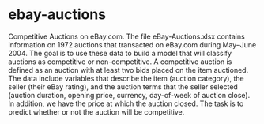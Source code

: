 # ebay-auctions
Competitive Auctions on eBay.com. The file eBay-Auctions.xlsx contains information on 1972 auctions that transacted on eBay.com during May–June 2004. The goal is to use these data to build a model that will classify auctions as competitive or non-competitive. A competitive auction is defined as an auction with at least two bids placed on the item auctioned. The data include variables that describe the item (auction category), the seller (their eBay rating), and the auction terms that the seller selected (auction duration, opening price, currency, day-of-week of auction close). In addition, we have the price at which the auction closed. The task is to predict whether or not the auction will be competitive.
